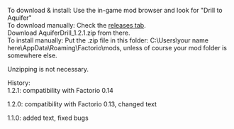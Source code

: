 To download & install: Use the in-game mod browser and look for "Drill to Aquifer"  
To download manually: Check the [releases tab](https://github.com/Alignn/AquiferDrill/releases).  
Download AquiferDrill_1.2.1.zip from there.  
To install manually: Put the .zip file in this folder: C:\Users\your name here\AppData\Roaming\Factorio\mods, unless of course your mod folder is somewhere else.

Unzipping is not necessary.

History:  
1.2.1: compatibility with Factorio 0.14

1.2.0: compatibility with Factorio 0.13, changed text  

1.1.0: added text, fixed bugs
